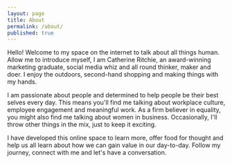 ```yaml
---
layout: page
title: About
permalink: /about/
published: true
---
```


Hello! Welcome to my space on the internet to talk about all things human. Allow me to introduce myself, I am Catherine Ritchie, an award-winning marketing graduate, social media whiz and all round thinker, maker and doer. I enjoy the outdoors, second-hand shopping and making things with my hands.

I am passionate about people and determined to help people be their best selves every day. This means you'll find me talking about workplace culture, employee engagement and meaningful work. As a firm believer in equality, you might also find me talking about women in business. Occasionally, I'll throw other things in the mix, just to keep it exciting.

I have developed this online space to learn more, offer food for thought and help us all learn about how we can gain value in our day-to-day. Follow my journey, connect with me and let's have a conversation.
